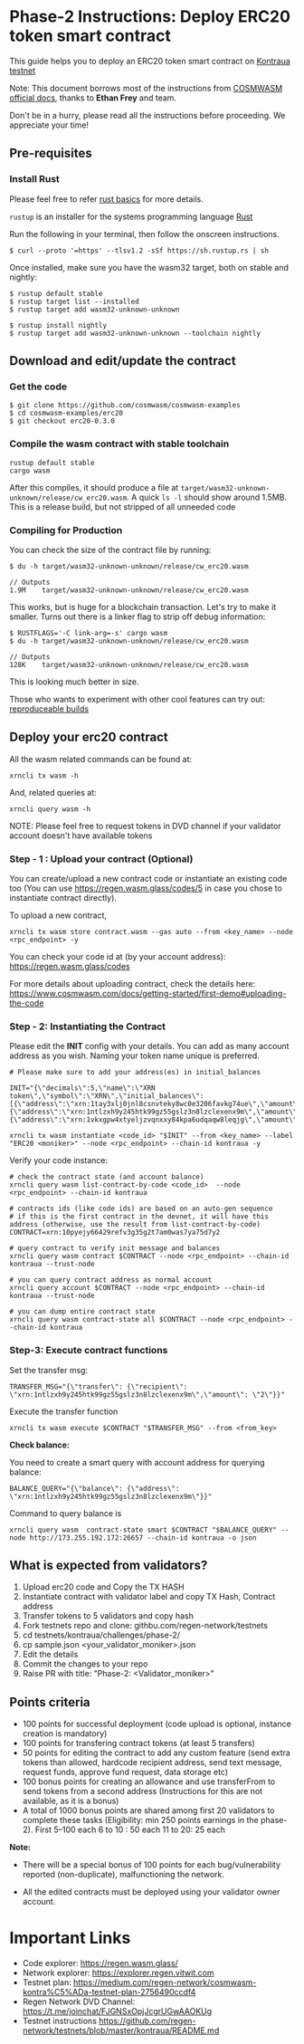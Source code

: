 # Phase-2 Instructions: Deploy ERC20 token smart contract

This guide helps you to deploy an ERC20 token smart contract on [Kontraua testnet](https://regen.wasm.glass/)

Note: This document borrows most of the instructions from [COSMWASM official docs](https://www.cosmwasm.com/docs/getting-started/intro), thanks to **Ethan Frey** and team.

Don't be in a hurry, please read all the instructions before proceeding. We appreciate your time!

## Pre-requisites

### Install Rust

Please feel free to refer [rust basics](https://www.cosmwasm.com/docs/getting-started/rust-basics) for more details.

`rustup` is an installer for the systems programming language [Rust](https://www.rust-lang.org/)

Run the following in your terminal, then follow the onscreen instructions.

```
$ curl --proto '=https' --tlsv1.2 -sSf https://sh.rustup.rs | sh
```

Once installed, make sure you have the wasm32 target, both on stable and nightly:
```
$ rustup default stable
$ rustup target list --installed
$ rustup target add wasm32-unknown-unknown

$ rustup install nightly
$ rustup target add wasm32-unknown-unknown --toolchain nightly
```

## Download and edit/update the contract

### Get the code

```
$ git clone https://github.com/cosmwasm/cosmwasm-examples
$ cd cosmwasm-examples/erc20
$ git checkout erc20-0.3.0
```

### Compile the wasm contract with stable toolchain
```
rustup default stable
cargo wasm
```
After this compiles, it should produce a file at  `target/wasm32-unknown-unknown/release/cw_erc20.wasm`. A quick `ls -l` should show around 1.5MB. This is a release build, but not stripped of all unneeded code

### Compiling for Production
You can check the size of the contract file by running:
```
$ du -h target/wasm32-unknown-unknown/release/cw_erc20.wasm

// Outputs
1.9M    target/wasm32-unknown-unknown/release/cw_erc20.wasm
```
This works, but is huge for a blockchain transaction. Let's try to make it smaller. Turns out there is a linker flag to strip off debug information:

```
$ RUSTFLAGS='-C link-arg=-s' cargo wasm
$ du -h target/wasm32-unknown-unknown/release/cw_erc20.wasm

// Outputs
128K    target/wasm32-unknown-unknown/release/cw_erc20.wasm
```
This is looking much better in size.

Those who wants to experiment with other cool features can try out: [reproduceable builds](https://www.cosmwasm.com/docs/getting-started/editing-escrow-contract#reproduceable-builds)

## Deploy your erc20 contract

All the wasm related commands can be found at:
```
xrncli tx wasm -h
```

And, related queries at: 
```
xrncli query wasm -h
```

NOTE: Please feel free to request tokens in DVD channel if your validator account doesn't have available tokens

### Step - 1 : Upload your contract (Optional)
You can create/upload a new contract code or instantiate an existing code too (You can use https://regen.wasm.glass/codes/5 in case you chose to instantiate contract directly).

To upload a new contract,

```
xrncli tx wasm store contract.wasm --gas auto --from <key_name> --node <rpc_endpoint> -y
```

You can check your code id at (by your account address): https://regen.wasm.glass/codes

For more details about uploading contract, check the details here: https://www.cosmwasm.com/docs/getting-started/first-demo#uploading-the-code

### Step - 2: Instantiating the Contract

Please edit the **INIT** config with your details. You can add as many account address as you wish. Naming your token name unique is preferred.

```
# Please make sure to add your address(es) in initial_balances

INIT="{\"decimals\":5,\"name\":\"XRN token\",\"symbol\":\"XRN\",\"initial_balances\":[{\"address\":\"xrn:1tay3xlj0jnl8csnvteky8wc0e3206favkg74ue\",\"amount\":\"1000\"},{\"address\":\"xrn:1ntlzxh9y245htk99gz55gslz3n8lzclexenx9m\",\"amount\":\"2000\"},{\"address\":\"xrn:1vkxgpw4xtyeljzvqnxxy84kpa6udqaqw8leqjg\",\"amount\":\"3000\"}]}"

xrncli tx wasm instantiate <code_id> "$INIT" --from <key_name> --label "ERC20 <moniker>" --node <rpc_endpoint> --chain-id kontraua -y 
```

Verify your code instance:
```
# check the contract state (and account balance)
xrncli query wasm list-contract-by-code <code_id>  --node <rpc_endpoint> --chain-id kontraua

# contracts ids (like code ids) are based on an auto-gen sequence
# if this is the first contract in the devnet, it will have this address (otherwise, use the result from list-contract-by-code)
CONTRACT=xrn:10pyejy66429refv3g35g2t7am0was7ya75d7y2

# query contract to verify init message and balances
xrncli query wasm contract $CONTRACT --node <rpc_endpoint> --chain-id kontraua --trust-node

# you can query contract address as normal account
xrncli query account $CONTRACT --node <rpc_endpoint> --chain-id kontraua --trust-node

# you can dump entire contract state
xrncli query wasm contract-state all $CONTRACT --node <rpc_endpoint> --chain-id kontraua
```

### Step-3: Execute contract functions

Set the transfer msg:
```
TRANSFER_MSG="{\"transfer\": {\"recipient\": \"xrn:1ntlzxh9y245htk99gz55gslz3n8lzclexenx9m\",\"amount\": \"2\"}}"
```

Execute the transfer function 
```
xrncli tx wasm execute $CONTRACT "$TRANSFER_MSG" --from <from_key>
```

**Check balance:**

You need to create a smart query with account address for querying balance:
```
BALANCE_QUERY="{\"balance\": {\"address\": \"xrn:1ntlzxh9y245htk99gz55gslz3n8lzclexenx9m\"}}"
```

Command to query balance is
```
xrncli query wasm  contract-state smart $CONTRACT "$BALANCE_QUERY" --node http://173.255.192.172:26657 --chain-id kontraua -o json
```

## What is expected from validators?

1. Upload erc20 code and Copy the TX HASH
2. Instantiate contract with validator label and copy TX Hash, Contract address
3. Transfer tokens to 5 validators and copy hash
4. Fork testnets repo and clone: githbu.com/regen-network/testnets
5. cd testnets/kontraua/challenges/phase-2/
6. cp sample.json <your_validator_moniker>.json
7. Edit the details
8. Commit the changes to your repo
9. Raise PR with title: "Phase-2: <Validator_moniker>"

## Points criteria
- 100 points for successful deployment (code upload is optional, instance creation is mandatory)
- 100 points for transfering contract tokens (at least 5 transfers)
- 50 points for editing the contract to add any custom feature (send extra tokens than allowed,  hardcode recipient address, send text message, request funds, approve fund request, data storage etc)
- 100 bonus points for creating an allowance and use transferFrom to send tokens from a second address (Instructions for this are not available, as it is a bonus)
- A total of 1000 bonus points are shared among first 20 validators to complete these tasks (Eligibility: min 250 points earnings in the phase-2).
First 5–100 each
6 to 10 : 50 each
11 to 20: 25 each

**Note:** 
- There will be a special bonus of 100 points for each bug/vulnerability reported (non-duplicate), malfunctioning the network.

- All the edited contracts must be deployed using your validator owner account.

# Important Links

- Code explorer: https://regen.wasm.glass/
- Network explorer: https://explorer.regen.vitwit.com
- Testnet plan: https://medium.com/regen-network/cosmwasm-kontra%C5%ADa-testnet-plan-2756490ccdf4
- Regen Network DVD Channel: https://t.me/joinchat/FJGNSxOpjJcgrUGwAAOKUg
- Testnet instructions https://github.com/regen-network/testnets/blob/master/kontraua/README.md
